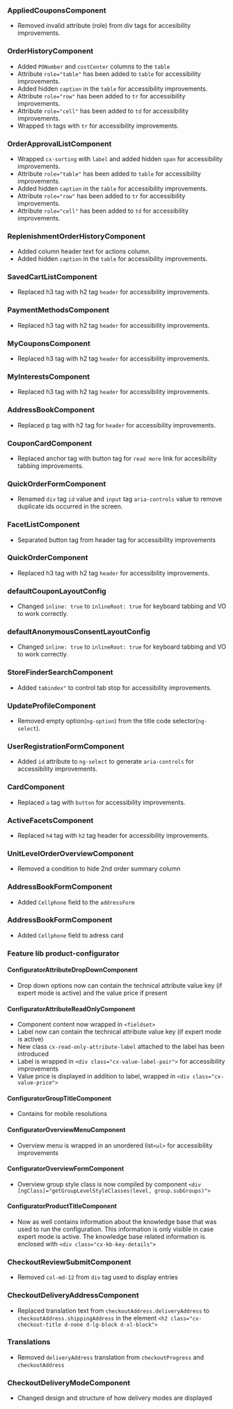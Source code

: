 <!--
  This file contains breaking changes in html markup.
-->


### AppliedCouponsComponent

- Removed invalid attribute (role) from div tags for accesibility improvements.

### OrderHistoryComponent

- Added `PONumber` and `costCenter` columns to the `table`
- Attribute `role="table"` has been added to `table` for accessibility improvements.
- Added hidden `caption` in the `table` for accessibility improvements.
- Attribute `role="row"` has been added to `tr` for accessibility improvements.
- Attribute `role="cell"` has been added to `td` for accessibility improvements.
- Wrapped `th` tags with `tr` for accessibility improvements.

### OrderApprovalListComponent

- Wrapped `cx-sorting` with `label` and added hidden `span` for accessibility improvements.
- Attribute `role="table"` has been added to `table` for accessibility improvements.
- Added hidden `caption` in the `table` for accessibility improvements.
- Attribute `role="row"` has been added to `tr` for accessibility improvements.
- Attribute `role="cell"` has been added to `td` for accessibility improvements.

### ReplenishmentOrderHistoryComponent

- Added column header text for actions column.
- Added hidden `caption` in the `table` for accessibility improvements.

### SavedCartListComponent

- Replaced h3 tag with h2 tag `header` for accessibility improvements.

### PaymentMethodsComponent

- Replaced h3 tag with h2 tag `header` for accessibility improvements.

### MyCouponsComponent

- Replaced h3 tag with h2 tag `header` for accessibility improvements.

### MyInterestsComponent

- Replaced h3 tag with h2 tag `header` for accessibility improvements.

### AddressBookComponent

- Replaced p tag with h2 tag for `header` for accessibility improvements.

### CouponCardComponent

- Replaced anchor tag with button tag for `read more` link for accesibility tabbing improvements.


### QuickOrderFormComponent
- Renamed `div` tag `id` value and `input` tag `aria-controls` value to remove duplicate ids occurred in the screen.

### FacetListComponent

- Separated button tag from header tag for accessibility improvements


### QuickOrderComponent

- Replaced h3 tag with h2 tag `header` for accessibility improvements.

### defaultCouponLayoutConfig

- Changed `inline: true` to `inlineRoot: true` for keyboard tabbing and VO to work correctly.

### defaultAnonymousConsentLayoutConfig

- Changed `inline: true` to `inlineRoot: true` for keyboard tabbing and VO to work correctly.


### StoreFinderSearchComponent

- Added `tabindex"` to control tab stop for accessibility improvements.

### UpdateProfileComponent

- Removed empty option(`ng-option`) from the title code selector(`ng-select`).

### UserRegistrationFormComponent

- Added `id` attribute to `ng-select` to generate `aria-controls` for accessibility improvements.

### CardComponent

- Replaced `a` tag with `button` for accessibility improvements.

### ActiveFacetsComponent

- Replaced `h4` tag with `h2` tag header for accessibility improvements.

### UnitLevelOrderOverviewComponent

- Removed a condition to hide 2nd order summary column

### AddressBookFormComponent

- Added `Cellphone` field to the `addressForm`

### AddressBookFormComponent

- Added `Cellphone` field to adress card

### Feature lib product-configurator 

#### ConfiguratorAttributeDropDownComponent

- Drop down options now can contain the technical attribute value key (if expert mode is active) and the value price if present

#### ConfiguratorAttributeReadOnlyComponent

- Component content now wrapped in `<fieldset>`
- Label now can contain the technical attribute value key (if expert mode is active)
- New class `cx-read-only-attribute-label` attached to the label has been introduced
- Label is wrapped in `<div class="cx-value-label-pair">` for accessibility improvements
- Value price is displayed in addition to label, wrapped in `<div class="cx-value-price">`

#### ConfiguratorGroupTitleComponent

- Contains <cx-hamburger-menu> for mobile resolutions

#### ConfiguratorOverviewMenuComponent

- Overview menu is wrapped in an unordered list`<ul>` for accessibility improvements

#### ConfiguratorOverviewFormComponent

- Overview group style class is now compiled by component `<div [ngClass]="getGroupLevelStyleClasses(level, group.subGroups)">`

#### ConfiguratorProductTitleComponent

- Now as well contains information about the knowledge base that was used to run the configuration. This information
  is only visible in case expert mode is active. The knowledge base related information is enclosed with `<div class="cx-kb-key-details">`

### CheckoutReviewSubmitComponent

- Removed `col-md-12` from `div` tag used to display entries

### CheckoutDeliveryAddressComponent

- Replaced translation text from `checkoutAddress.deliveryAddress` to `checkoutAddress.shippingAddress` in the element `<h2 class="cx-checkout-title d-none d-lg-block d-xl-block">`

### Translations

- Removed `deliveryAddress` translation from `checkoutProgress` and `checkoutAddress`

### CheckoutDeliveryModeComponent

- Changed design and structure of how delivery modes are displayed